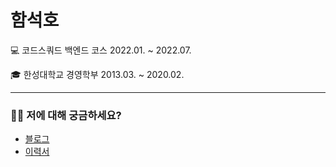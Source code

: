 
# 함석호


💻 코드스쿼드 백엔드 코스 2022.01. ~ 2022.07.  

🎓 한성대학교 경영학부 2013.03. ~ 2020.02. 

---

### 💁‍♂️ 저에 대해 궁금하세요?

- [블로그](https://forkyy.tistory.com)
- [이력서](http://forkyy-dev.site)
